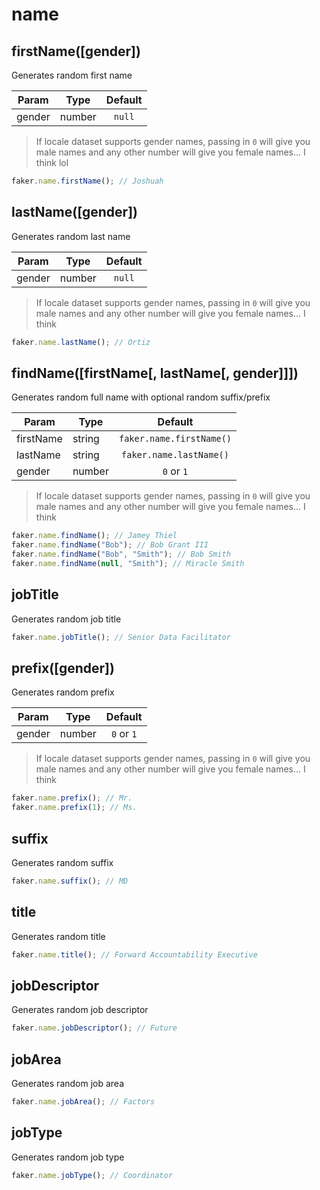 # name

## firstName([gender])

Generates random first name

| Param  | Type   | Default |
| ------ | ------ | :-----: |
| gender | number | `null`  |

> If locale dataset supports gender names, passing in `0` will give you male
> names and any other number will give you female names... I think lol

```js
faker.name.firstName(); // Joshuah
```

## lastName([gender])

Generates random last name

| Param  | Type   | Default |
| ------ | ------ | :-----: |
| gender | number | `null`  |

> If locale dataset supports gender names, passing in `0` will give you male
> names and any other number will give you female names... I think

```js
faker.name.lastName(); // Ortiz
```

## findName([firstName[, lastName[, gender]]])

Generates random full name with optional random suffix/prefix

| Param     | Type   |         Default          |
| --------- | ------ | :----------------------: |
| firstName | string | `faker.name.firstName()` |
| lastName  | string | `faker.name.lastName()`  |
| gender    | number |        `0` or `1`        |

> If locale dataset supports gender names, passing in `0` will give you male
> names and any other number will give you female names... I think

```js
faker.name.findName(); // Jamey Thiel
faker.name.findName("Bob"); // Bob Grant III
faker.name.findName("Bob", "Smith"); // Bob Smith
faker.name.findName(null, "Smith"); // Miracle Smith
```

## jobTitle

Generates random job title

```js
faker.name.jobTitle(); // Senior Data Facilitator
```

## prefix([gender])

Generates random prefix

| Param  | Type   |  Default   |
| ------ | ------ | :--------: |
| gender | number | `0` or `1` |

> If locale dataset supports gender names, passing in `0` will give you male
> names and any other number will give you female names... I think

```js
faker.name.prefix(); // Mr.
faker.name.prefix(1); // Ms.
```

## suffix

Generates random suffix

```js
faker.name.suffix(); // MD
```

## title

Generates random title

```js
faker.name.title(); // Forward Accountability Executive
```

## jobDescriptor

Generates random job descriptor

```js
faker.name.jobDescriptor(); // Future
```

## jobArea

Generates random job area

```js
faker.name.jobArea(); // Factors
```

## jobType

Generates random job type

```js
faker.name.jobType(); // Coordinator
```

